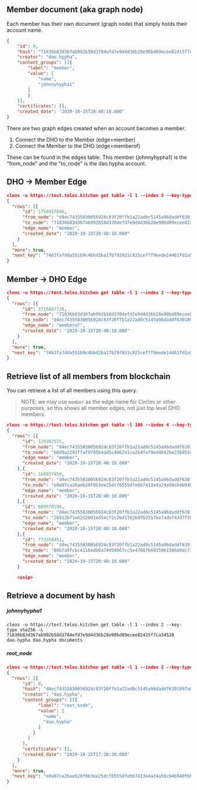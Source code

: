 ## Member document (aka graph node)
Each member has their own document (graph node) that simply holds their account name.
``` json
{
    "id": 9,
    "hash": "71836b83d367ab992b58d3704efd7e9d4d36b28e90bd89ecee82415f7ca34528",
    "creator": "dao.hypha",
    "content_groups": [[{
        "label": "member",
        "value": [
            "name",
            "johnnyhypha1"
        ]
        }
    ]],
    "certificates": [],
    "created_date": "2020-10-15T20:48:18.000"
}
```

There are two graph edges created when an account becomes a member.

1. Connect the DHO to the Member (edge=member)
2. Connect the Member to the DHO (edge=memberof)

These can be found in the edges table.  This member (johnnyhypha1) is the "from_node" and the "to_node" is the dao.hypha account. 

## DHO -> Member Edge
``` json
cleos -u https://test.telos.kitchen get table -l 1 --index 3 --key-type sha256 -L 71836b83d367ab992b58d3704efd7e9d4d36b28e90bd89ecee82415f7ca34528 dao.hypha dao.hypha edges
{
  "rows": [{
      "id": 1750427846,
      "from_node": "d4ec74355830056924c83f20ffb1a22ad0c5145a96daddf6301897a092de951e",
      "to_node": "71836b83d367ab992b58d3704efd7e9d4d36b28e90bd89ecee82415f7ca34528",
      "edge_name": "member",
      "created_date": "2020-10-15T20:48:18.000"
    }
  ],
  "more": true,
  "next_key": "7463fa7dda551b9c4bbd2ba17b793931c825cefff9eede14461fd1a5c9f07d15"
}
```

## Member -> DHO Edge
``` json
cleos -u https://test.telos.kitchen get table -l 1 --index 2 --key-type sha256 -L 71836b83d367ab992b58d3704efd7e9d4d36b28e90bd89ecee82415f7ca34528 dao.hypha dao.hypha edges
{
  "rows": [{
      "id": 3726847728,
      "from_node": "71836b83d367ab992b58d3704efd7e9d4d36b28e90bd89ecee82415f7ca34528",
      "to_node": "d4ec74355830056924c83f20ffb1a22ad0c5145a96daddf6301897a092de951e",
      "edge_name": "memberof",
      "created_date": "2020-10-15T20:48:18.000"
    }
  ],
  "more": true,
  "next_key": "7463fa7dda551b9c4bbd2ba17b793931c825cefff9eede14461fd1a5c9f07d15"
}
```

## Retrieve list of all members from blockchain
You can retrieve a list of all members using this query.
> NOTE: we may use ```member``` as the edge name for Circles or other purposes, so this shows all member edges, not just top level DHO members.
``` json
cleos -u https://test.telos.kitchen get table -l 100 --index 4 --key-type i64 -L member -U member dao.hypha dao.hypha edges
{
  "rows": [{
      "id": 129102575,
      "from_node": "d4ec74355830056924c83f20ffb1a22ad0c5145a96daddf6301897a092de951e",
      "to_node": "b0d9a2292ffaf9795b4ad5c4862a1ce2b4fef9ed4642be23695ed64f4dc3428e",
      "edge_name": "member",
      "created_date": "2020-10-15T20:48:18.000"
    },{
      "id": 169937459,
      "from_node": "d4ec74355830056924c83f20ffb1a22ad0c5145a96daddf6301897a092de951e",
      "to_node": "e0a97ca26aeb20f0b3ee25dcf6555dfebb7413e4a24a50cb4b940f6b03ae2ae8",
      "edge_name": "member",
      "created_date": "2020-10-15T20:48:18.000"
    },{
      "id": 689578194,
      "from_node": "d4ec74355830056924c83f20ffb1a22ad0c5145a96daddf6301897a092de951e",
      "to_node": "26912bf1e62120d1ed5ecf2c2bd1f62b0f63317eefadef43d7f59a834e0f064d",
      "edge_name": "member",
      "created_date": "2020-10-15T20:48:18.000"
    },{
      "id": 773358451,
      "from_node": "d4ec74355830056924c83f20ffb1a22ad0c5145a96daddf6301897a092de951e",
      "to_node": "89b7a9fcbc41164db6a74950667cc5e47687b6015061506b0dc710bfe2c19141",
      "edge_name": "member",
      "created_date": "2020-10-15T20:48:18.000"
    }

    <snip>
```

## Retrieve a document by hash
##### johnnyhypha1
```
cleos -u https://test.telos.kitchen get table -l 1 --index 2 --key-type sha256 -L 71836b83d367ab992b58d3704efd7e9d4d36b28e90bd89ecee82415f7ca34528 dao.hypha dao.hypha documents
```

##### root_node
``` json
cleos -u https://test.telos.kitchen get table -l 1 --index 2 --key-type sha256 -L d4ec74355830056924c83f20ffb1a22ad0c5145a96daddf6301897a092de951e dao.hypha dao.hypha documents
{
  "rows": [{
      "id": 0,
      "hash": "d4ec74355830056924c83f20ffb1a22ad0c5145a96daddf6301897a092de951e",
      "creator": "dao.hypha",
      "content_groups": [[{
            "label": "root_node",
            "value": [
              "name",
              "dao.hypha"
            ]
          }
        ]
      ],
      "certificates": [],
      "created_date": "2020-10-15T17:38:30.000"
    }
  ],
  "more": true,
  "next_key": "e0a97ca26aeb20f0b3ee25dcf6555dfebb7413e4a24a50cb4b940f6b03ae2ae8"
}
```
